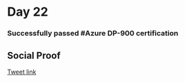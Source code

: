 # Day 22


### Successfully passed #Azure DP-900 certification


## Social Proof

[Tweet link](https://twitter.com/Just4JAG/status/1348469410206519297?s=20)